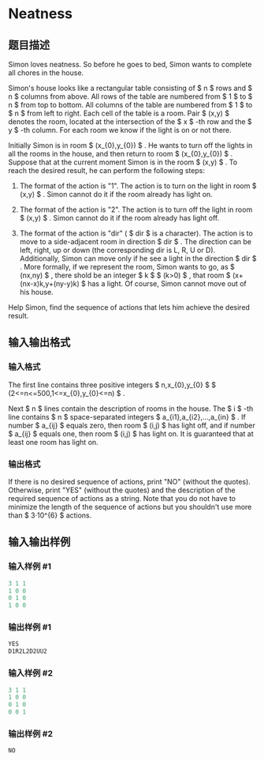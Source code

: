 # Neatness

## 题目描述

Simon loves neatness. So before he goes to bed, Simon wants to complete all chores in the house.

Simon's house looks like a rectangular table consisting of $ n $ rows and $ n $ columns from above. All rows of the table are numbered from $ 1 $ to $ n $ from top to bottom. All columns of the table are numbered from $ 1 $ to $ n $ from left to right. Each cell of the table is a room. Pair $ (x,y) $ denotes the room, located at the intersection of the $ x $ -th row and the $ y $ -th column. For each room we know if the light is on or not there.

Initially Simon is in room $ (x_{0},y_{0}) $ . He wants to turn off the lights in all the rooms in the house, and then return to room $ (x_{0},y_{0}) $ . Suppose that at the current moment Simon is in the room $ (x,y) $ . To reach the desired result, he can perform the following steps:

1. The format of the action is "1". The action is to turn on the light in room $ (x,y) $ . Simon cannot do it if the room already has light on.

2. The format of the action is "2". The action is to turn off the light in room $ (x,y) $ . Simon cannot do it if the room already has light off.

3. The format of the action is "dir" ( $ dir $ is a character). The action is to move to a side-adjacent room in direction $ dir $ . The direction can be left, right, up or down (the corresponding dir is L, R, U or D). Additionally, Simon can move only if he see a light in the direction $ dir $ . More formally, if we represent the room, Simon wants to go, as $ (nx,ny) $ , there shold be an integer $ k $ $ (k&gt;0) $ , that room $ (x+(nx-x)k,y+(ny-y)k) $ has a light. Of course, Simon cannot move out of his house.

Help Simon, find the sequence of actions that lets him achieve the desired result.

## 输入输出格式

### 输入格式

The first line contains three positive integers $ n,x_{0},y_{0} $ $ (2<=n<=500,1<=x_{0},y_{0}<=n) $ .

Next $ n $ lines contain the description of rooms in the house. The $ i $ -th line contains $ n $ space-separated integers $ a_{i1},a_{i2},...,a_{in} $ . If number $ a_{ij} $ equals zero, then room $ (i,j) $ has light off, and if number $ a_{ij} $ equals one, then room $ (i,j) $ has light on. It is guaranteed that at least one room has light on.

### 输出格式

If there is no desired sequence of actions, print "NO" (without the quotes). Otherwise, print "YES" (without the quotes) and the description of the required sequence of actions as a string. Note that you do not have to minimize the length of the sequence of actions but you shouldn't use more than $ 3·10^{6} $ actions.

## 输入输出样例

### 输入样例 #1

```cpp
3 1 1
1 0 0
0 1 0
1 0 0

```
### 输出样例 #1

```cpp
YES
D1R2L2D2UU2

```
### 输入样例 #2

```cpp
3 1 1
1 0 0
0 1 0
0 0 1

```
### 输出样例 #2

```cpp
NO

```
